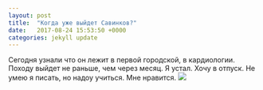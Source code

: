 ```yaml
---
layout: post
title:  "Когда уже выйдет Савинков?"
date:   2017-08-24 15:53:50 +0000
categories: jekyll update
---
```

Сегодня узнали что он лежит в первой городской, в кардиологии. Походу выйдет не раньше, чем через месяц.
Я устал. Хочу в отпуск.
Не умею я писать, но надоу учиться. Мне нравится.
<img src="https://www.google.ru/url?sa=i&rct=j&q=&esrc=s&source=images&cd=&cad=rja&uact=8&ved=0ahUKEwiv_4Dg2-_VAhWlHJoKHXHQBDAQjRwIBw&url=https%3A%2F%2Favatanplus.com%2Fsearch%3Fs%3D%25D0%25BA%25D0%25BE%25D1%2582%2B%25D0%25BA%25D0%25BE%25D1%2588%25D0%25BA%25D0%25B8%2B%2523%25D0%25BA%25D0%25BE%25D1%2582%25D1%258D%2B%2523%25D0%25BA%25D0%25BE%25D1%2582%25D1%258D%25D0%25B9%25D0%25BB%25D1%258B&psig=AFQjCNGQTB9PmJzs4RUbYx9w4UcYHEoHbQ&ust=1503658812304496">

